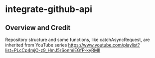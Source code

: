 # integrate-github-api

## Overview and Credit

Repository structure and some functions, like catchAsyncRequest, are inherited from YouTube series https://www.youtube.com/playlist?list=PLcCp4mjO-z9_HmJ5rSonmiEGfP-kyRMlI

